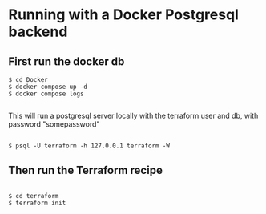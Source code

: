 # Running with a Docker Postgresql backend

## First run the docker db 

```
$ cd Docker
$ docker compose up -d
$ docker compose logs


```

This will run a postgresql server locally with the terraform user and db, with password "somepassword"

```

$ psql -U terraform -h 127.0.0.1 terraform -W

```

## Then run the Terraform recipe


```

$ cd terraform
$ terraform init

```
